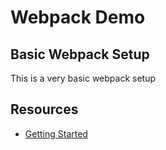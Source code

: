 # Webpack Demo

## Basic Webpack Setup

This is a very basic webpack setup

## Resources
* [Getting Started](https://webpack.js.org/guides/getting-started/#basic-setup)
